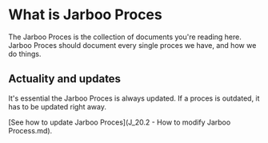What is Jarboo Proces 
=======

The Jarboo Proces is the collection of documents you're reading here. Jarboo Proces should document every single proces we have, and how we do things. 

Actuality and updates
-----

It's essential the Jarboo Proces is always updated. If a proces is outdated, it has to be updated right away.

[See how to update Jarboo Proces](J_20.2 - How to modify Jarboo Process.md).